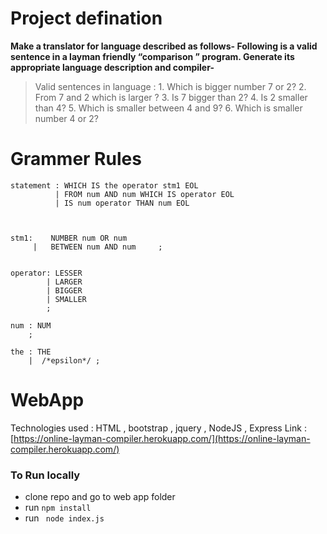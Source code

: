 
# Project defination
**Make a translator for language described as follows-
Following is a valid sentence in a layman friendly
“comparison ” program. Generate its appropriate
language description and compiler-**

> Valid sentences in language :
	1. Which is bigger number 7 or 2?
	2. From 7 and 2 which is larger ?
	3. Is 7 bigger than 2?
	4. Is 2 smaller than 4?
	5. Which is smaller between 4 and 9?
	6. Which is smaller number 4 or 2?





# Grammer Rules
```
statement : WHICH IS the operator stm1 EOL 
          | FROM num AND num WHICH IS operator EOL  
          | IS num operator THAN num EOL  



stm1:    NUMBER num OR num
     |   BETWEEN num AND num     ;


operator: LESSER
        | LARGER
        | BIGGER
        | SMALLER
        ;

num : NUM
    ;

the : THE 
    |  /*epsilon*/ ; 

```



# WebApp
Technologies used : HTML ,  bootstrap , jquery , NodeJS , Express 
Link : [https://online-layman-compiler.herokuapp.com/](https://online-layman-compiler.herokuapp.com/)
	
###  To Run locally 
* clone repo and go to web app folder
* run  ```npm install```  
* run ``` node index.js```

